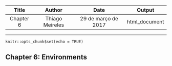 | Title    | Author        |Date               | Output      |
|:--------:|:-------------:|:-----------------:|:-----------:|
|Chapter 6 |Thiago Meireles|29 de março de 2017|html_document|
---

```{r setup, include=FALSE}
knitr::opts_chunk$set(echo = TRUE)
```

## Chapter 6: Environments

